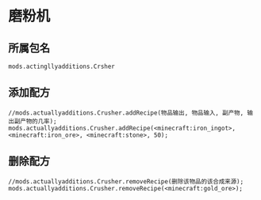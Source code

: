 # 磨粉机

## 所属包名

`mods.actingllyadditions.Crsher`

## 添加配方

```zenscript
//mods.actuallyadditions.Crusher.addRecipe(物品输出, 物品输入, 副产物, 输出副产物的几率);
mods.actuallyadditions.Crusher.addRecipe(<minecraft:iron_ingot>, <minecraft:iron_ore>, <minecraft:stone>, 50);
```

## 删除配方

```zenscript
//mods.actuallyadditions.Crusher.removeRecipe(删除该物品的该合成来源);
mods.actuallyadditions.Crusher.removeRecipe(<minecraft:gold_ore>);
```